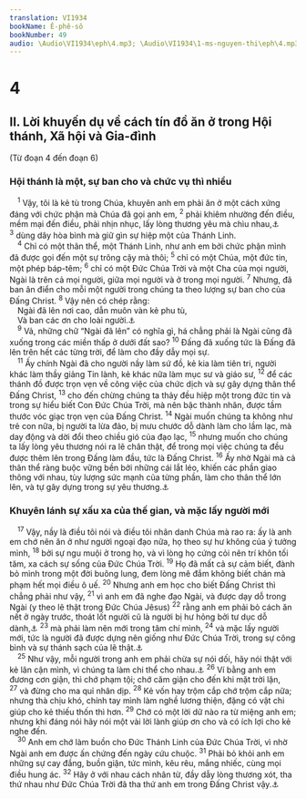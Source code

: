 ```yaml
---
translation: VI1934
bookName: Ê-phê-sô 
bookNumber: 49
audio: \Audio\VI1934\eph\4.mp3; \Audio\VI1934\1-ms-nguyen-thi\eph\4.mp3; \Audio\VI1934\2-ms-david-dong\eph\4.mp3
---
```


<div class="title"><h1>4</h1><h2>II. Lời khuyến dụ về cách tín đồ ăn ở trong Hội thánh, Xã hội và Gia-đình</h2><p>(Từ đoạn 4 đến đoạn 6)</p><h3>Hội thánh là một, sự ban cho và chức vụ thì nhiều</h3></div>
<span class="verse eph_4_1"> <sup>1</sup> Vậy, tôi là kẻ tù trong Chúa, khuyên anh em phải ăn ở một cách xứng đáng với chức phận mà Chúa đã gọi anh em, </span>
<span class="verse eph_4_2"><sup>2</sup> phải khiêm nhường đến điều, mềm mại đến điều, phải nhịn nhục, lấy lòng thương yêu mà chìu nhau,<a data-toggle="tooltip" data-placement="bottom" title="Co 3:12-13">⚓</a></span>
<span class="verse eph_4_3"><sup>3</sup> dùng dây hòa bình mà giữ gìn sự hiệp một của Thánh Linh. <br/></span>
<span class="verse eph_4_4"> <sup>4</sup> Chỉ có một thân thể, một Thánh Linh, như anh em bởi chức phận mình đã được gọi đến một sự trông cậy mà thôi; </span>
<span class="verse eph_4_5"><sup>5</sup> chỉ có một Chúa, một đức tin, một phép báp-têm; </span>
<span class="verse eph_4_6"><sup>6</sup> chỉ có một Đức Chúa Trời và một Cha của mọi người, Ngài là trên cả mọi người, giữa mọi người và ở trong mọi người. </span>
<span class="verse eph_4_7"><sup>7</sup> Nhưng, đã ban ân điển cho mỗi một người trong chúng ta theo lượng sự ban cho của Đấng Christ. </span>
<span class="verse eph_4_8"><sup>8</sup> Vậy nên có chép rằng: <br/> Ngài đã lên nơi cao, dẫn muôn vàn kẻ phu tù, <br/> Và ban các ơn cho loài người.<a data-toggle="tooltip" data-placement="bottom" title="Thi 68:18">⚓</a><br/></span>
<span class="verse eph_4_9"> <sup>9</sup> Vả, những chữ “Ngài đã lên” có nghĩa gì, há chẳng phải là Ngài cũng đã xuống trong các miền thấp ở dưới đất sao? </span>
<span class="verse eph_4_10"><sup>10</sup> Đấng đã xuống tức là Đấng đã lên trên hết các từng trời, để làm cho đầy dẫy mọi sự. <br/></span>
<span class="verse eph_4_11"> <sup>11</sup> Ấy chính Ngài đã cho người nầy làm sứ đồ, kẻ kia làm tiên tri, người khác làm thầy giảng Tin lành, kẻ khác nữa làm mục sư và giáo sư, </span>
<span class="verse eph_4_12"><sup>12</sup> để các thánh đồ được trọn vẹn về công việc của chức dịch và sự gây dựng thân thể Đấng Christ, </span>
<span class="verse eph_4_13"><sup>13</sup> cho đến chừng chúng ta thảy đều hiệp một trong đức tin và trong sự hiểu biết Con Đức Chúa Trời, mà nên bậc thành nhân, được tầm thước vóc giạc trọn vẹn của Đấng Christ. </span>
<span class="verse eph_4_14"><sup>14</sup> Ngài muốn chúng ta không như trẻ con nữa, bị người ta lừa đảo, bị mưu chước dỗ dành làm cho lầm lạc, mà day động và dời đổi theo chiều gió của đạo lạc, </span>
<span class="verse eph_4_15"><sup>15</sup> nhưng muốn cho chúng ta lấy lòng yêu thương nói ra lẽ chân thật, để trong mọi việc chúng ta đều được thêm lên trong Đấng làm đầu, tức là Đấng Christ. </span>
<span class="verse eph_4_16"><sup>16</sup> Ấy nhờ Ngài mà cả thân thể ràng buộc vững bền bởi những cái lắt léo, khiến các phần giao thông với nhau, tùy lượng sức mạnh của từng phần, làm cho thân thể lớn lên, và tự gây dựng trong sự yêu thương.<a data-toggle="tooltip" data-placement="bottom" title="Co 2:19">⚓</a><br/></span>
<div class="title"><h3>Khuyên lánh sự xấu xa của thế gian, và mặc lấy người mới</h3></div>
<span class="verse eph_4_17"> <sup>17</sup> Vậy, nầy là điều tôi nói và điều tôi nhân danh Chúa mà rao ra: ấy là anh em chớ nên ăn ở như người ngoại đạo nữa, họ theo sự hư không của ý tưởng mình, </span>
<span class="verse eph_4_18"><sup>18</sup> bởi sự ngu muội ở trong họ, và vì lòng họ cứng cỏi nên trí khôn tối tăm, xa cách sự sống của Đức Chúa Trời. </span>
<span class="verse eph_4_19"><sup>19</sup> Họ đã mất cả sự cảm biết, đành bỏ mình trong một đời buông lung, đem lòng mê đắm không biết chán mà phạm hết mọi điều ô uế. </span>
<span class="verse eph_4_20"><sup>20</sup> Nhưng anh em học cho biết Đấng Christ thì chẳng phải như vậy, </span>
<span class="verse eph_4_21"><sup>21</sup> vì anh em đã nghe đạo Ngài, và được dạy dỗ trong Ngài (y theo lẽ thật trong Đức Chúa Jêsus) </span>
<span class="verse eph_4_22"><sup>22</sup> rằng anh em phải bỏ cách ăn nết ở ngày trước, thoát lốt người cũ là người bị hư hỏng bởi tư dục dỗ dành,<a data-toggle="tooltip" data-placement="bottom" title="Co 3:9">⚓</a></span>
<span class="verse eph_4_23"><sup>23</sup> mà phải làm nên mới trong tâm chí mình, </span>
<span class="verse eph_4_24"><sup>24</sup> và mặc lấy người mới, tức là người đã được dựng nên giống như Đức Chúa Trời, trong sự công bình và sự thánh sạch của lẽ thật.<a data-toggle="tooltip" data-placement="bottom" title="Co 3:10; Sa 1:26 ">⚓</a><br/></span>
<span class="verse eph_4_25"> <sup>25</sup> Như vậy, mỗi người trong anh em phải chừa sự nói dối, hãy nói thật với kẻ lân cận mình, vì chúng ta làm chi thể cho nhau.<a data-toggle="tooltip" data-placement="bottom" title="Xa 8:16">⚓</a></span>
<span class="verse eph_4_26"><sup>26</sup> Ví bằng anh em đương cơn giận, thì chớ phạm tội; chớ căm giận cho đến khi mặt trời lặn, </span>
<span class="verse eph_4_27"><sup>27</sup> và đừng cho ma quỉ nhân dịp. </span>
<span class="verse eph_4_28"><sup>28</sup> Kẻ vốn hay trộm cắp chớ trộm cắp nữa; nhưng thà chịu khó, chính tay mình làm nghề lương thiện, đặng có vật chi giúp cho kẻ thiếu thốn thì hơn. </span>
<span class="verse eph_4_29"><sup>29</sup> Chớ có một lời dữ nào ra từ miệng anh em; nhưng khi đáng nói hãy nói một vài lời lành giúp ơn cho và có ích lợi cho kẻ nghe đến. <br/></span>
<span class="verse eph_4_30"> <sup>30</sup> Anh em chớ làm buồn cho Đức Thánh Linh của Đức Chúa Trời, vì nhờ Ngài anh em được ấn chứng đến ngày cứu chuộc. </span>
<span class="verse eph_4_31"><sup>31</sup> Phải bỏ khỏi anh em những sự cay đắng, buồn giận, tức mình, kêu rêu, mắng nhiếc, cùng mọi điều hung ác. </span>
<span class="verse eph_4_32"><sup>32</sup> Hãy ở với nhau cách nhân từ, đầy dẫy lòng thương xót, tha thứ nhau như Đức Chúa Trời đã tha thứ anh em trong Đấng Christ vậy.<a data-toggle="tooltip" data-placement="bottom" title="Co 3:13">⚓</a><br/></span>
